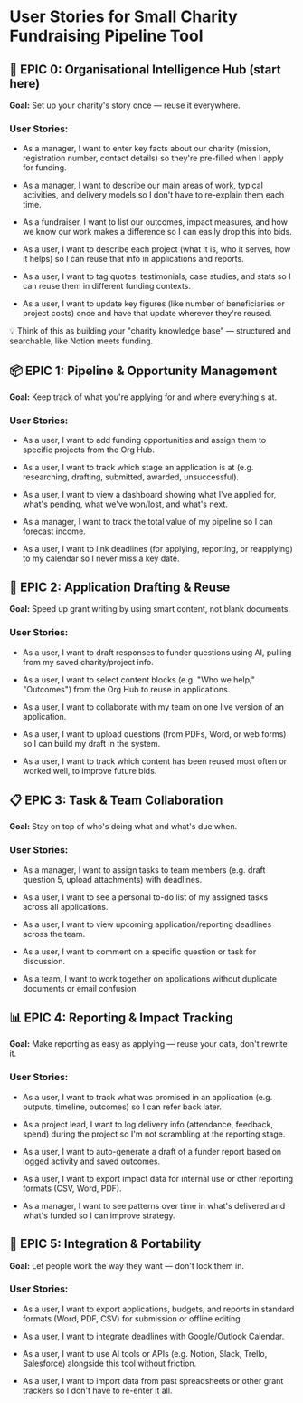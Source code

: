 # User Stories for Small Charity Fundraising Pipeline Tool

## 🧱 EPIC 0: Organisational Intelligence Hub (start here)

**Goal:** Set up your charity's story once — reuse it everywhere.

### User Stories:

- As a manager, I want to enter key facts about our charity (mission, registration number, contact details) so they're pre-filled when I apply for funding.

- As a manager, I want to describe our main areas of work, typical activities, and delivery models so I don't have to re-explain them each time.

- As a fundraiser, I want to list our outcomes, impact measures, and how we know our work makes a difference so I can easily drop this into bids.

- As a user, I want to describe each project (what it is, who it serves, how it helps) so I can reuse that info in applications and reports.

- As a user, I want to tag quotes, testimonials, case studies, and stats so I can reuse them in different funding contexts.

- As a user, I want to update key figures (like number of beneficiaries or project costs) once and have that update wherever they're reused.

💡 Think of this as building your "charity knowledge base" — structured and searchable, like Notion meets funding.

## 📦 EPIC 1: Pipeline & Opportunity Management

**Goal:** Keep track of what you're applying for and where everything's at.

### User Stories:

- As a user, I want to add funding opportunities and assign them to specific projects from the Org Hub.

- As a user, I want to track which stage an application is at (e.g. researching, drafting, submitted, awarded, unsuccessful).

- As a user, I want to view a dashboard showing what I've applied for, what's pending, what we've won/lost, and what's next.

- As a manager, I want to track the total value of my pipeline so I can forecast income.

- As a user, I want to link deadlines (for applying, reporting, or reapplying) to my calendar so I never miss a key date.

## 🧠 EPIC 2: Application Drafting & Reuse

**Goal:** Speed up grant writing by using smart content, not blank documents.

### User Stories:

- As a user, I want to draft responses to funder questions using AI, pulling from my saved charity/project info.

- As a user, I want to select content blocks (e.g. "Who we help," "Outcomes") from the Org Hub to reuse in applications.

- As a user, I want to collaborate with my team on one live version of an application.

- As a user, I want to upload questions (from PDFs, Word, or web forms) so I can build my draft in the system.

- As a user, I want to track which content has been reused most often or worked well, to improve future bids.

## 📋 EPIC 3: Task & Team Collaboration

**Goal:** Stay on top of who's doing what and what's due when.

### User Stories:

- As a manager, I want to assign tasks to team members (e.g. draft question 5, upload attachments) with deadlines.

- As a user, I want to see a personal to-do list of my assigned tasks across all applications.

- As a user, I want to view upcoming application/reporting deadlines across the team.

- As a user, I want to comment on a specific question or task for discussion.

- As a team, I want to work together on applications without duplicate documents or email confusion.

## 📊 EPIC 4: Reporting & Impact Tracking

**Goal:** Make reporting as easy as applying — reuse your data, don't rewrite it.

### User Stories:

- As a user, I want to track what was promised in an application (e.g. outputs, timeline, outcomes) so I can refer back later.

- As a project lead, I want to log delivery info (attendance, feedback, spend) during the project so I'm not scrambling at the reporting stage.

- As a user, I want to auto-generate a draft of a funder report based on logged activity and saved outcomes.

- As a user, I want to export impact data for internal use or other reporting formats (CSV, Word, PDF).

- As a manager, I want to see patterns over time in what's delivered and what's funded so I can improve strategy.

## 🔌 EPIC 5: Integration & Portability

**Goal:** Let people work the way they want — don't lock them in.

### User Stories:

- As a user, I want to export applications, budgets, and reports in standard formats (Word, PDF, CSV) for submission or offline editing.

- As a user, I want to integrate deadlines with Google/Outlook Calendar.

- As a user, I want to use AI tools or APIs (e.g. Notion, Slack, Trello, Salesforce) alongside this tool without friction.

- As a user, I want to import data from past spreadsheets or other grant trackers so I don't have to re-enter it all. 